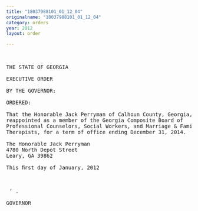 ```yaml
---
title: "18037988101_01_12_04"
originalname: "18037988101_01_12_04"
category: orders
year: 2012
layout: order

---
```

<pre>
 

THE STATE OF GEORGIA

EXECUTIVE ORDER

BY THE GOVERNOR:

ORDERED:

That the Honorable Jack Perryman of Calhoun County, Georgia, is
reappointed as a member of the Georgia Composite Board of
Professional Counselors, Social Workers, and Marriage & Family
Therapists, for a term of office ending December 31, 2014.

The Honorable Jack Perryman
4780 North Depot Street
Leary, GA 39862

This ﬁrst day of January, 2012

     

 ‘ . 

GOVERNOR

</pre>
